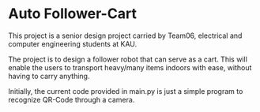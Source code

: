 # Auto Follower-Cart

This project is a senior design project carried by Team06, electrical and computer engineering students at KAU.

The project is to design a follower robot that can serve as a cart. This will enable the users to transport heavy/many
items indoors with ease, without having to carry anything.

Initially, the current code provided in main.py is just a simple program to recognize QR-Code through a camera.

